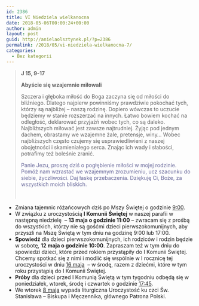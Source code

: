 ```yaml
---
id: 2386
title: VI Niedziela wielkanocna
date: 2018-05-06T00:00:24+00:00
author: admin
layout: post
guid: http://anielaolsztynek.pl/?p=2386
permalink: /2018/05/vi-niedziela-wielkanocna-7/
categories:
  - Bez kategorii
---
```

> **J 15, 9-17**
> 
> **Abyście się wzajemnie miłowali**
> 
> Szczera i głęboka miłość do Boga zaczyna się od miłości do bliźniego. Dlatego najpierw powinniśmy prawdziwie pokochać tych, którzy są najbliżej &#8211; naszą rodzinę. Dopiero wówczas to uczucie będziemy w stanie rozszerzać na innych. Łatwo bowiem kochać na odległość, deklarować przyjaźń wobec tych, co są daleko. Najbliższych miłować jest zawsze najtrudniej. Żyjąc pod jednym dachem, obrastamy we wzajemne żale, pretensje, winy&#8230; Wobec najbliższych często czujemy się usprawiedliwieni z naszej obojętności i skamieniałego serca. Znając ich wady i słabości, potrafimy też boleśnie zranić.
> 
> <span style="color: #666699;">Panie Jezu, proszę dziś o pogłębienie miłości w mojej rodzinie. Pomóż nam wzrastać we wzajemnym zrozumieniu, ucz szacunku do siebie, życzliwości. Daj łaskę przebaczenia. Dziękuję Ci, Boże, za wszystkich moich bliskich.</span>
> 
> &nbsp;

  * Zmiana tajemnic różańcowych dziś po Mszy Świętej o godzinie <span style="text-decoration: underline;">9:00</span>.
  * W związku z uroczystością **I Komunii Świętej** w naszej parafii w następną niedzielę  – **13 maja o godzinie 11:00** – zwracam się z prośbą do wszystkich, którzy nie są gośćmi dzieci pierwszokomunijnych, aby przyszli na Mszę Świętą w tym dniu na godzinę 9:00 lub 17:00.
  * **Spowiedź** dla dzieci pierwszokomunijnych, ich rodziców i rodzin będzie w sobotę, **12 maja o godzinie 10:00**. Zapraszam też w tym dniu do spowiedzi dzieci, które przed rokiem przystąpiły do I Komunii Świętej. Chcemy spotkać się z nimi i modlić się wspólnie w I rocznicę tej uroczystości w dniu <span style="text-decoration: underline;">16 maja</span>  – w środę, razem z dziećmi, które w tym roku przystąpią do I Komunii Świętej.
  * **Próby** dla dzieci przed I Komunią Świętą w tym tygodniu odbędą się w poniedziałek, wtorek, środę i czwartek o godzinie <span style="text-decoration: underline;">17:45</span>.
  * We wtorek <span style="text-decoration: underline;">8 maja</span> wypada liturgiczna Uroczystość ku czci Św. Stanisława – Biskupa i Męczennika, głównego Patrona Polski.